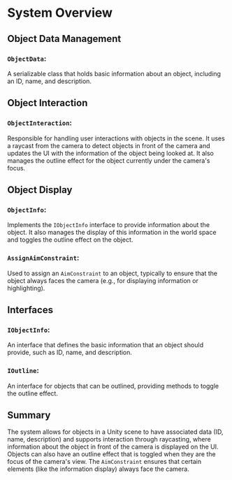# System Overview

## Object Data Management

### `ObjectData`: 
A serializable class that holds basic information about an object, including an ID, name, and description.

## Object Interaction

### `ObjectInteraction`: 
Responsible for handling user interactions with objects in the scene. It uses a raycast from the camera to detect objects in front of the camera and updates the UI with the information of the object being looked at. It also manages the outline effect for the object currently under the camera's focus.

## Object Display

### `ObjectInfo`: 
Implements the `IObjectInfo` interface to provide information about the object. It also manages the display of this information in the world space and toggles the outline effect on the object.

### `AssignAimConstraint`: 
Used to assign an `AimConstraint` to an object, typically to ensure that the object always faces the camera (e.g., for displaying information or highlighting).

## Interfaces

### `IObjectInfo`: 
An interface that defines the basic information that an object should provide, such as ID, name, and description.

### `IOutline`: 
An interface for objects that can be outlined, providing methods to toggle the outline effect.

## Summary

The system allows for objects in a Unity scene to have associated data (ID, name, description) and supports interaction through raycasting, where information about the object in front of the camera is displayed on the UI. Objects can also have an outline effect that is toggled when they are the focus of the camera's view. The `AimConstraint` ensures that certain elements (like the information display) always face the camera.